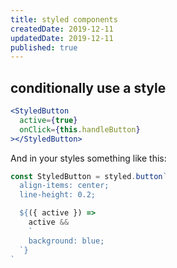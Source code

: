 ```yaml
---
title: styled components
createdDate: 2019-12-11
updatedDate: 2019-12-11
published: true
---
```


## conditionally use a style

```jsx
<StyledButton
  active={true}
  onClick={this.handleButton}
></StyledButton>
```

And in your styles something like this:

```jsx
const StyledButton = styled.button`
  align-items: center;
  line-height: 0.2;

  ${({ active }) =>
    active &&
    `
    background: blue;
  `}
`
```
